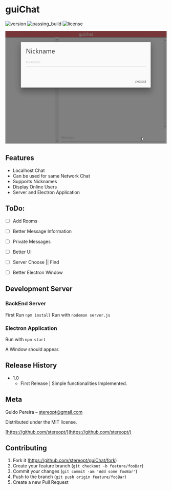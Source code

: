 # guiChat

![version](https://img.shields.io/badge/version-1.0-blue.svg) ![passing_build](https://img.shields.io/badge/build-passing-brightgreen.svg) ![license](https://img.shields.io/badge/license-MIT-blue.svg)

![guiChat](https://raw.githubusercontent.com/StereoPT/guiChat/master/screens/guiChat.gif)

## Features

 - Localhost Chat
 - Can be used for same Network Chat
 - Supports Nicknames
 - Display Online Users
 - Server and Electron Application


## ToDo:

- [ ] Add Rooms
- [ ] Better Message Information
- [ ] Private Messages
- [ ] Better UI
- [ ] Server Choose || Find
- [ ] Better Electron Window


## Development Server

### BackEnd Server

First Run `npm install`
Run with `nodemon server.js`


### Electron Application

Run with `npm start`

A Window should appear.


## Release History

 - 1.0
	 - First Release | Simple functionalities Implemented.


## Meta

Guido Pereira – stereopt@gmail.com

Distributed under the MIT license.

[https://github.com/stereopt/](https://github.com/stereopt/)


## Contributing

1. Fork it (<https://github.com/stereopt/guiChat/fork>)
2. Create your feature branch (`git checkout -b feature/fooBar`)
3. Commit your changes (`git commit -am 'Add some fooBar'`)
4. Push to the branch (`git push origin feature/fooBar`)
5. Create a new Pull Request
